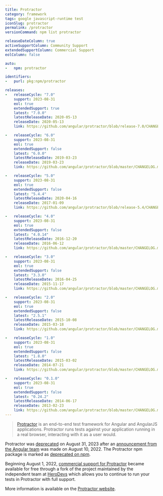 ```yaml
---
title: Protractor
category: framework
tags: google javascript-runtime test
iconSlug: protractor
permalink: /protractor
versionCommand: npm list protractor

releaseDateColumn: true
activeSupportColumn: Community Support
extendedSupportColumn: Commercial Support
eolColumn: false

auto:
-   npm: protractor

identifiers:
-   purl: pkg:npm/protractor

releases:
-   releaseCycle: "7.0"
    support: 2023-08-31
    eol: true
    extendedSupport: true
    latest: "7.0.0"
    latestReleaseDate: 2020-05-13
    releaseDate: 2020-05-13
    link: https://github.com/angular/protractor/blob/release-7.0/CHANGELOG.md#700

-   releaseCycle: "6.0"
    support: 2023-08-31
    eol: true
    extendedSupport: false
    latest: "6.0.0"
    latestReleaseDate: 2019-03-23
    releaseDate: 2019-03-23
    link: https://github.com/angular/protractor/blob/master/CHANGELOG.md#600

-   releaseCycle: "5.0"
    support: 2023-08-31
    eol: true
    extendedSupport: false
    latest: "5.4.4"
    latestReleaseDate: 2020-04-16
    releaseDate: 2017-01-09
    link: https://github.com/angular/protractor/blob/release-5.4/CHANGELOG.md#544

-   releaseCycle: "4.0"
    support: 2023-08-31
    eol: true
    extendedSupport: false
    latest: "4.0.14"
    latestReleaseDate: 2016-12-20
    releaseDate: 2016-06-12
    link: https://github.com/angular/protractor/blob/master/CHANGELOG.md#4014

-   releaseCycle: "3.0"
    support: 2023-08-31
    eol: true
    extendedSupport: false
    latest: "3.3.0"
    latestReleaseDate: 2016-04-25
    releaseDate: 2015-11-17
    link: https://github.com/angular/protractor/blob/master/CHANGELOG.md#330

-   releaseCycle: "2.0"
    support: 2023-08-31
    eol: true
    extendedSupport: false
    latest: "2.5.1"
    latestReleaseDate: 2015-10-08
    releaseDate: 2015-03-18
    link: https://github.com/angular/protractor/blob/master/CHANGELOG.md#251

-   releaseCycle: "1.0"
    support: 2023-08-31
    eol: true
    extendedSupport: false
    latest: "1.8.0"
    latestReleaseDate: 2015-03-02
    releaseDate: 2014-07-21
    link: https://github.com/angular/protractor/blob/master/CHANGELOG.md#180

-   releaseCycle: "0.1.0"
    support: 2023-08-31
    eol: true
    extendedSupport: false
    latest: "0.24.2"
    latestReleaseDate: 2014-06-17
    releaseDate: 2013-02-23
    link: https://github.com/angular/protractor/blob/master/CHANGELOG.md#0242
---
```


> [Protractor](https://www.protractortest.org/#/) is an end-to-end test framework for Angular and AngularJS
> applications. Protractor runs tests against your application running in a real browser, interacting with it
> as a user would.

Protractor was [deprecated](https://www.protractortest.org/#/project-status) on August 31, 2023 after an
[announcement from the Angular team](https://blog.angular.io/the-state-of-end-to-end-testing-with-angular-d175f751cb9c)
was made on August 10, 2022. The Protractor npm package is marked as [deprecated on npm](https://www.npmjs.com/package/protractor).

Beginning August 1, 2022, [commercial support for Protractor](https://www.herodevs.com/support/nes-protractor)
became available for free through a fork of the project maintained by the independent team at
[HeroDevs](https://www.herodevs.com/) which allows you to continue to run your tests in Protractor with full support.

More information is available on the [Protractor website](https://www.protractortest.org/#/).
